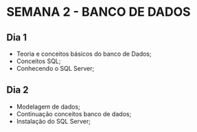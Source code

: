 # SEMANA 2 - BANCO DE DADOS

## Dia 1

- Teoria e conceitos básicos do banco de Dados;
- Conceitos SQL;
- Conhecendo o SQL Server;

## Dia 2

- Modelagem de dados;
- Continuação conceitos banco de dados;
- Instalação do SQL Server;
